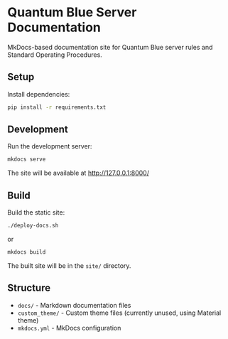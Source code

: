 # Quantum Blue Server Documentation

MkDocs-based documentation site for Quantum Blue server rules and Standard Operating Procedures.

## Setup

Install dependencies:

```bash
pip install -r requirements.txt
```

## Development

Run the development server:

```bash
mkdocs serve
```

The site will be available at http://127.0.0.1:8000/

## Build

Build the static site:

```bash
./deploy-docs.sh
```

or

```bash
mkdocs build
```

The built site will be in the `site/` directory.

## Structure

- `docs/` - Markdown documentation files
- `custom_theme/` - Custom theme files (currently unused, using Material theme)
- `mkdocs.yml` - MkDocs configuration